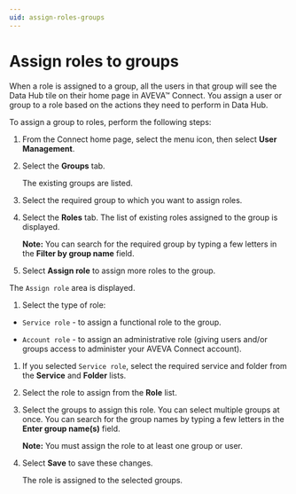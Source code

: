 ```yaml
---
uid: assign-roles-groups
---
```


# Assign roles to groups

When a role is assigned to a group, all the users in that group will see the Data Hub tile on their home page in AVEVA™ Connect. You assign a user or group to a role based on the actions they need to perform in Data Hub. 

To assign a group to roles, perform the following steps:

1. From the Connect home page, select the menu icon, then select **User Management**.

1. Select the **Groups** tab. 

    The existing groups are listed.

1. Select the required group to which you want to assign roles.

1. Select the **Roles** tab. The list of existing roles assigned to the group is displayed.

    **Note:** You can search for the required group by typing a few letters in the **Filter by group name** field.

1. Select **Assign role** to assign more roles to the group. 

  The `Assign role` area is displayed.
 
1. Select the type of role:

  - `Service role` - to assign a functional role to the group.

  - `Account role` - to assign an administrative role (giving users and/or groups access to administer your AVEVA Connect account). 

1. If you selected `Service role`, select the required service and folder from the **Service** and **Folder** lists.

1. Select the role to assign from the **Role** list.

1. Select the groups to assign this role. You can select multiple groups at once. You can search for the group names by typing a few letters in the **Enter group name(s)** field.

   **Note:** You must assign the role to at least one group or user.

1. Select **Save** to save these changes. 

    The role is assigned to the selected groups. 
